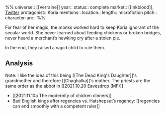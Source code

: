 %%
universe:: [[Verraine]]
year::
status:: complete
market:: [[Inkblood]], [Twitter](https://twitter.com/EleanorKonik/status/1406636570732552196)
protagonist:: Koria
mentions::
location::
length:: microfiction
pitch:: 
character-arc:: 
%% 

For fear of her magic, the monks worked hard to keep Koria ignorant of the secular world. She never learned about feeding chickens or broken bridges, never heard a merchant’s hawking cry after a stolen pie.

In the end, they raised a vapid child to rule them.

## Analysis

Note: I like the idea of this being [[The Dead King's Daughter]]'s grandmother and therefore [[Chaghalka]]'s mother. The priests are the same order as the abbot in [[2021.10.20 Eavesdrop (MF)]]
- [[2021.11.10a The modernity of chicken dinners]]
- Bad English kings after regencies vs. Hatshepsut’s regency: [[regencies can end smoothly with a competent ruler]] 